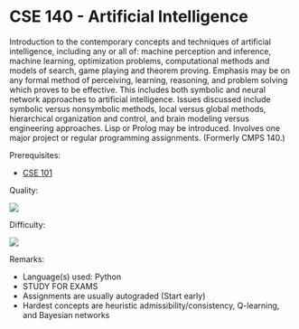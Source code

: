 # CSE 140 - Artificial Intelligence

Introduction to the contemporary concepts and techniques of artificial intelligence, including any or all of: machine perception and inference, machine learning, optimization problems, computational methods and models of search, game playing and theorem proving. Emphasis may be on any formal method of perceiving, learning, reasoning, and problem solving which proves to be effective. This includes both symbolic and neural network approaches to artificial intelligence. Issues discussed include symbolic versus nonsymbolic methods, local versus global methods, hierarchical organization and control, and brain modeling versus engineering approaches. Lisp or Prolog may be introduced. Involves one major project or regular programming assignments. (Formerly CMPS 140.)

Prerequisites:

- [CSE 101](CSE101.md)

Quality:

![](../Media/4star.png)

Difficulty:

![](../Media/4_5star.png)

Remarks:

- Language(s) used: Python
- STUDY FOR EXAMS
- Assignments are usually autograded (Start early)
- Hardest concepts are heuristic admissibility/consistency, Q-learning, and Bayesian networks